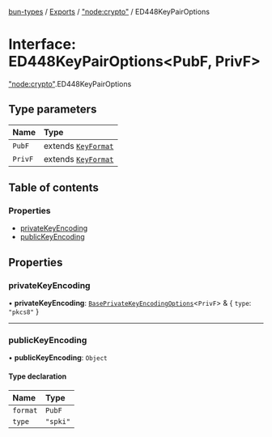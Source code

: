 [bun-types](https://oven-sh.github.io/bun-types/README.md) / [Exports](https://oven-sh.github.io/bun-types/modules.md) / ["node:crypto"](https://oven-sh.github.io/bun-types/modules/node_crypto_.md) / ED448KeyPairOptions

# Interface: ED448KeyPairOptions<PubF, PrivF\>

["node:crypto"](https://oven-sh.github.io/bun-types/modules/node_crypto_.md).ED448KeyPairOptions

## Type parameters

| Name | Type |
| :------ | :------ |
| `PubF` | extends [`KeyFormat`](https://oven-sh.github.io/bun-types/modules/crypto_.md#keyformat) |
| `PrivF` | extends [`KeyFormat`](https://oven-sh.github.io/bun-types/modules/crypto_.md#keyformat) |

## Table of contents

### Properties

- [privateKeyEncoding](https://oven-sh.github.io/bun-types/interfaces/node_crypto_.ED448KeyPairOptions.md#privatekeyencoding)
- [publicKeyEncoding](https://oven-sh.github.io/bun-types/interfaces/node_crypto_.ED448KeyPairOptions.md#publickeyencoding)

## Properties

### privateKeyEncoding

• **privateKeyEncoding**: [`BasePrivateKeyEncodingOptions`](https://oven-sh.github.io/bun-types/interfaces/crypto_.BasePrivateKeyEncodingOptions.md)<`PrivF`\> & { `type`: ``"pkcs8"``  }

___

### publicKeyEncoding

• **publicKeyEncoding**: `Object`

#### Type declaration

| Name | Type |
| :------ | :------ |
| `format` | `PubF` |
| `type` | ``"spki"`` |
